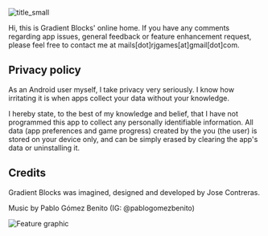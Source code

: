 ![title_small](https://github.com/jlcontreras/gradient-blocks/assets/6729452/e6ed359d-01c1-4d0f-9cec-84f70dd8b495)


Hi, this is Gradient Blocks' online home. If you have any comments regarding app issues, general feedback or feature enhancement request, please feel free to contact me at mails[dot]rjgames[at]gmail[dot]com. 

## Privacy policy
As an Android user myself, I take privacy very seriously.
I know how irritating it is when apps collect your data without your knowledge.

I hereby state, to the best of my knowledge and belief, that I have not programmed this app to collect any personally identifiable information. 
All data (app preferences and game progress) created by the you (the user) is stored on your device only, and can be simply erased by clearing the app's data or uninstalling it.


## Credits
Gradient Blocks was imagined, designed and developed by Jose Contreras.

Music by Pablo Gómez Benito (IG: @pablogomezbenito)

![Feature graphic](https://github.com/jlcontreras/gradient-blocks/assets/6729452/6d99d47a-d973-471e-914c-d8434a25b237)
